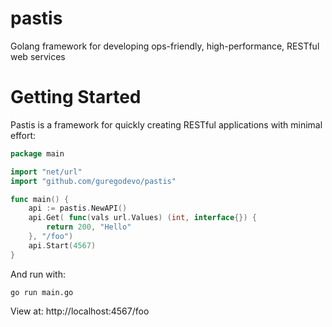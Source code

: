 pastis
======

Golang framework for developing ops-friendly, high-performance, RESTful web services


Getting Started
===============

Pastis is a framework for quickly creating RESTful applications with minimal effort: 

```go
package main

import "net/url"
import "github.com/guregodevo/pastis"

func main() {
	api := pastis.NewAPI()
	api.Get( func(vals url.Values) (int, interface{}) {
		return 200, "Hello"
	}, "/foo")
	api.Start(4567)
}
```

And run with:

```golang
go run main.go
```

View at: http://localhost:4567/foo
